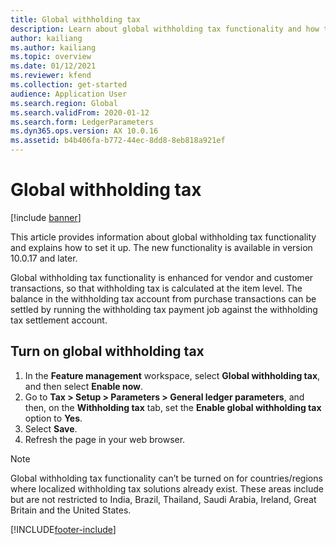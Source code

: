 ```yaml
---
title: Global withholding tax
description: Learn about global withholding tax functionality and how to set it up. Global withholding tax functionality is enhanced for vendor and customer transactions.
author: kailiang
ms.author: kailiang
ms.topic: overview
ms.date: 01/12/2021
ms.reviewer: kfend
ms.collection: get-started
audience: Application User
ms.search.region: Global
ms.search.validFrom: 2020-01-12
ms.search.form: LedgerParameters
ms.dyn365.ops.version: AX 10.0.16
ms.assetid: b4b406fa-b772-44ec-8dd8-8eb818a921ef
---
```


# Global withholding tax

[!include [banner](../includes/banner.md)]

This article provides information about global withholding tax functionality and explains how to set it up. The new functionality is available in version 10.0.17 and later.

Global withholding tax functionality is enhanced for vendor and customer transactions, so that withholding tax is calculated at the item level. The balance in the withholding tax account from purchase transactions can be settled by running the withholding tax payment job against the withholding tax settlement account.

## Turn on global withholding tax

1. In the **Feature management** workspace, select **Global withholding tax**, and then select **Enable now**.
2. Go to **Tax \> Setup \> Parameters \> General ledger parameters**, and then, on the **Withholding tax** tab, set the **Enable global withholding tax** option to **Yes**.
3. Select **Save**.
4. Refresh the page in your web browser.

> [!NOTE]
> Global withholding tax functionality can’t be turned on for countries/regions where localized withholding tax solutions already exist. These areas include but are not restricted to India, Brazil, Thailand, Saudi Arabia, Ireland, Great Britain and the United States.


[!INCLUDE[footer-include](../../includes/footer-banner.md)]
